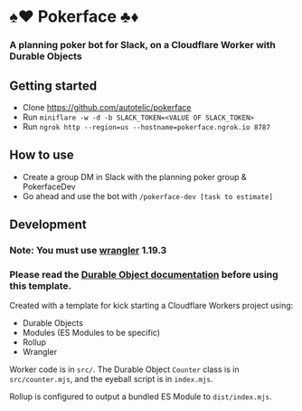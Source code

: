 # ♠️♥️ Pokerface ♣️♦️
### A planning poker bot for Slack, on a Cloudflare Worker with Durable Objects

## Getting started

- Clone https://github.com/autotelic/pokerface
- Run `miniflare -w -d -b SLACK_TOKEN=<VALUE OF SLACK_TOKEN>`
- Run `ngrok http --region=us --hostname=pokerface.ngrok.io 8787`

## How to use

- Create a group DM in Slack with the planning poker group & PokerfaceDev
- Go ahead and use the bot with `/pokerface-dev [task to estimate]`

## Development

### Note: You must use [wrangler](https://developers.cloudflare.com/workers/cli-wrangler/install-update) 1.19.3

### Please read the [Durable Object documentation](https://developers.cloudflare.com/workers/learning/using-durable-objects) before using this template.

Created with a template for kick starting a Cloudflare Workers project using:

- Durable Objects
- Modules (ES Modules to be specific)
- Rollup
- Wrangler

Worker code is in `src/`. The Durable Object `Counter` class is in `src/counter.mjs`, and the eyeball script is in `index.mjs`.

Rollup is configured to output a bundled ES Module to `dist/index.mjs`.

